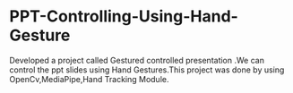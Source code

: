 # PPT-Controlling-Using-Hand-Gesture

Developed a project called Gestured controlled presentation .We can control the ppt slides using Hand Gestures.This project was done by using OpenCv,MediaPipe,Hand Tracking Module.
